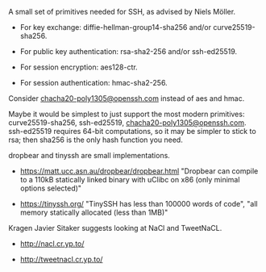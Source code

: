 A small set of primitives needed for SSH, as advised by Niels Möller.

- For key exchange: diffie-hellman-group14-sha256 and/or
  curve25519-sha256.

- For public key authentication: rsa-sha2-256 and/or ssh-ed25519.

- For session encryption: aes128-ctr.

- For session authentication: hmac-sha2-256.

Consider chacha20-poly1305@openssh.com instead of aes and hmac.

Maybe it would be simplest to just support the most modern primitives:
curve25519-sha256, ssh-ed25519, chacha20-poly1305@openssh.com.
ssh-ed25519 requires 64-bit computations, so it may be simpler to
stick to rsa; then sha256 is the only hash function you need.

dropbear and tinyssh are small implementations.

- https://matt.ucc.asn.au/dropbear/dropbear.html "Dropbear can compile
  to a 110kB statically linked binary with uClibc on x86 (only minimal
  options selected)"

- https://tinyssh.org/ "TinySSH has less than 100000 words of code",
  "all memory statically allocated (less than 1MB)"

Kragen Javier Sitaker suggests looking at NaCl and TweetNaCL.

- http://nacl.cr.yp.to/

- http://tweetnacl.cr.yp.to/
